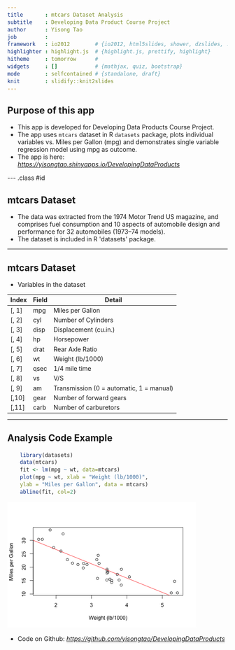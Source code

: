 ```yaml
---
title       : mtcars Dataset Analysis
subtitle    : Developing Data Product Course Project
author      : Yisong Tao
job         : 
framework   : io2012        # {io2012, html5slides, shower, dzslides, ...}
highlighter : highlight.js  # {highlight.js, prettify, highlight}
hitheme     : tomorrow      # 
widgets     : []            # {mathjax, quiz, bootstrap}
mode        : selfcontained # {standalone, draft}
knit        : slidify::knit2slides
---
```


## Purpose of this app

- This app is developed for Developing Data Products Course Project.
- The app uses `mtcars` dataset in R `datasets` package, plots individual variables vs. Miles per Gallon (mpg) and demonstrates single variable regression model using mpg as outcome.
- The app is here: *https://yisongtao.shinyapps.io/DevelopingDataProducts*

--- .class #id 

## mtcars Dataset

- The data was extracted from the 1974 Motor Trend US magazine, and comprises fuel consumption and 10 aspects of automobile design and performance for 32 automobiles (1973–74 models).
- The dataset is included in R 'datasets' package.


---

## mtcars Dataset 
- Variables in the dataset

| Index | Field | Detail |
------- | ----- | ------ |
| [, 1] | mpg | Miles per Gallon |
| [, 2]  | cyl | Number of Cylinders |
| [, 3]	| disp | Displacement (cu.in.) |
| [, 4]	| hp | Horsepower |
| [, 5]	| drat | Rear Axle Ratio |
| [, 6]	| wt | Weight (lb/1000) |
| [, 7]	| qsec | 1/4 mile time |
| [, 8]	| vs | V/S |
| [, 9]	| am | Transmission (0 = automatic, 1 = manual) |
| [,10]	| gear | Number of forward gears |
| [,11]	| carb | Number of carburetors |

---

## Analysis Code Example

```r
    library(datasets)
    data(mtcars)
    fit <- lm(mpg ~ wt, data=mtcars)
    plot(mpg ~ wt, xlab = "Weight (lb/1000)",
    ylab = "Miles per Gallon", data = mtcars)
    abline(fit, col=2)
```

![plot of chunk unnamed-chunk-1](assets/fig/unnamed-chunk-1-1.png) 

- Code on Github: *https://github.com/yisongtao/DevelopingDataProducts*
